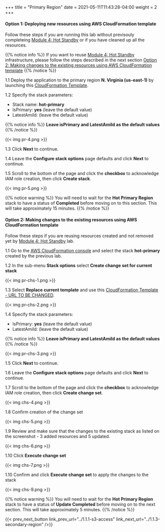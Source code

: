 +++
title = "Primary Region"
date =  2021-05-11T11:43:28-04:00
weight = 2
+++

#### Option 1: Deploying new resources using AWS CloudFormation template

Follow these steps if you are running this lab without previsouly completeing [Module 4: Hot Standby](/reliability/disaster-recovery/workshop_4/) or if you have cleaned up all the resources. 

{{% notice info %}}
If you want to reuse [Module 4: Hot Standby](/reliability/disaster-recovery/workshop_4/) infrastructure, please follow the steps described in the next section [Option 2: Making changes to the existing resources using AWS CloudFormation template](/reliability/disaster-recovery/workshop_5/1-prerequisites/1.1-account-setup/1.1.2-primary-region/#option-2-making-changes-to-the-existing-resources-using-aws-cloudformation-template)
{{% /notice %}}


1.1 Deploy the application to the primary region **N. Virginia (us-east-1)** by launching this [CloudFormation Template](https://console.aws.amazon.com/cloudformation/home?region=us-east-1#/stacks/create/template?stackName=hot-primary&templateURL=https://ee-assets-prod-us-east-1.s3.amazonaws.com/modules/7ebe40ac15b94a1e815828a877bde9b3/v7/HotStandby.yaml).

1.2  Specify the stack parameters:
* Stack name: **hot-primary**
* IsPrimary: **yes** (leave the default value)
* LatestAmiId: (leave the default value)

{{% notice info %}}
**Leave isPrimary and LatestAmiId as the default values**
{{% /notice %}}

{{< img pr-4.png >}}

1.3 Click **Next** to continue.

1.4 Leave the **Configure stack options** page defaults and click **Next** to continue.

1.5 Scroll to the bottom of the page and click the **checkbox** to acknowledge IAM role creation, then click **Create stack**.

{{< img pr-5.png >}}

{{% notice warning %}}
You will need to wait for the **Hot Primary Region** stack to have a status of **Completed** before moving on to this section. This will take approximately 15 minutes.
{{% /notice %}}

#### Option 2: Making changes to the existing resources using AWS CloudFormation template

Follow these steps if you are reusing resources created and not removed yet by [Module 4: Hot Standby](/reliability/disaster-recovery/workshop_4/) lab. 

1.1 Go to the [AWS CloudFormation console](https://console.aws.amazon.com/cloudformation/) and select the stack **hot-primary** created by the previous lab. 

1.2 In the sub-menu **Stack options** select **Create change set for current stack** 

{{< img pr-chs-1.png >}}

1.3 Select **Replace current template** and use this [CloudFormation Template - URL TO BE CHANGED](https://console.aws.amazon.com/cloudformation/home?region=us-east-1#/stacks/create/template?stackName=hot-primary&templateURL=https://ee-assets-prod-us-east-1.s3.amazonaws.com/modules/7ebe40ac15b94a1e815828a877bde9b3/v7/HotStandby.yaml).

{{< img pr-chs-2.png >}}

1.4 Specify the stack parameters:
* IsPrimary: **yes** (leave the default value)
* LatestAmiId: (leave the default value)

{{% notice info %}}
**Leave isPrimary and LatestAmiId as the default values**
{{% /notice %}}

{{< img pr-chs-3.png >}}

1.5 Click **Next** to continue.

1.6 Leave the **Configure stack options** page defaults and click **Next** to continue.

1.7 Scroll to the bottom of the page and click the **checkbox** to acknowledge IAM role creation, then click **Create change set**.

{{< img chs-4.png >}}

1.8 Confirm creation of the change set

{{< img chs-5.png >}}

1.9 Review and make sure that the changes to the existing stack as listed on the screenshot - 3 added resources and 5 updated.

{{< img chs-6.png >}}

1.10 Click **Execute change set**

{{< img chs-7.png >}}

1.10 Confirm and click **Execute change set** to apply the changes to the stack

{{< img chs-9.png >}}

{{% notice warning %}}
You will need to wait for the **Hot Primary Region** stack to have a status of **Update Completed** before moving on to the next section. This will take approximately 5 minutes.
{{% /notice %}}

{{< prev_next_button link_prev_url="../1.1.1-s3-access" link_next_url="../1.1.3-secondary-region" />}}